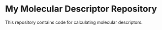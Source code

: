 # My Molecular Descriptor Repository 
This repository contains code for calculating molecular descriptors. 
